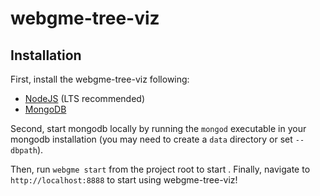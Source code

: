 # webgme-tree-viz

## Installation

First, install the webgme-tree-viz following:

- [NodeJS](https://nodejs.org/en/) (LTS recommended)
- [MongoDB](https://www.mongodb.com/)

Second, start mongodb locally by running the `mongod` executable in your mongodb
installation (you may need to create a `data` directory or set `--dbpath`).

Then, run `webgme start` from the project root to start . Finally, navigate to
`http://localhost:8888` to start using webgme-tree-viz!
